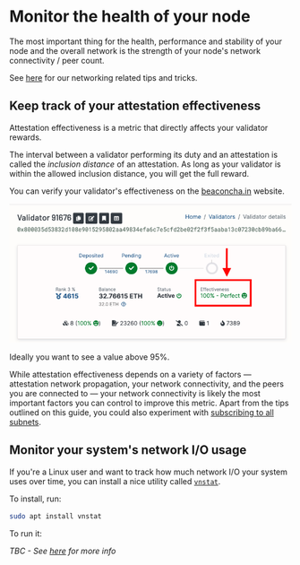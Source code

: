 # Monitor the health of your node

The most important thing for the health, performance and stability of your node and the overall network is the strength of your node's network connectivity / peer count.

See [here](./networking.md) for our networking related tips and tricks.

## Keep track of your attestation effectiveness

Attestation effectiveness is a metric that directly affects your validator rewards.

The interval between a validator performing its duty and an attestation is called the *inclusion distance* of an attestation.
As long as your validator is within the allowed inclusion distance, you will get the full reward.

You can verify your validator's effectiveness on the [beaconcha.in](https://beaconcha.in/) website.

![](./img/health.png)

Ideally you want to see a value above 95%.

While attestation effectiveness depends on a variety of factors — attestation network propagation, your network connectivity, and the peers you are connected to — your network connectivity is likely the most important factors you can control to improve this metric.
Apart from the tips outlined on this guide, you could also experiment with [subscribing to all subnets](./profits.md#subscribe-to-all-subnets).

## Monitor your system's network I/O usage

If you're a Linux user and want to track how much network I/O your system uses over time, you can install a nice utility called [`vnstat`](https://humdi.net/vnstat/).

To install, run:

```sh
sudo apt install vnstat
```

To run it:

*TBC - See [here](https://docs.rocketpool.net/guides/node/performance.html#beaconcha-in-website-using-the-beacon-chain-as-a-metric-source) for more info*

